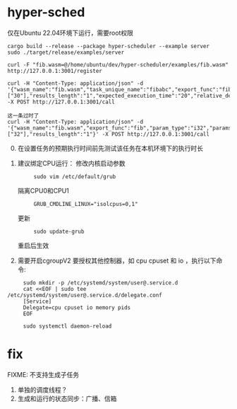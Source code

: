 # hyper-sched
仅在Ubuntu 22.04环境下运行，需要root权限
```
cargo build --release --package hyper-scheduler --example server 
sudo ./target/release/examples/server

curl -F "fib.wasm=@/home/ubuntu/dev/hyper-scheduler/examples/fib.wasm" http://127.0.0.1:3001/register

curl -H "Content-Type: application/json" -d '{"wasm_name":"fib.wasm","task_unique_name":"fibabc","export_func":"fib","param_type":"i32","params":["30"],"results_length":"1","expected_execution_time":"20","relative_deadline":"30"}' -X POST http://127.0.0.1:3001/call

这一条过时了
curl -H "Content-Type: application/json" -d '{"wasm_name":"fib.wasm","export_func":"fib","param_type":"i32","params":["32"],"results_length":"1"}' -X POST http://127.0.0.1:3001/call

```
0. 在设置任务的预期执行时间前先测试该任务在本机环境下的执行时长

1. 建议绑定CPU运行：
   修改内核启动参数
   ```
        sudo vim /etc/default/grub
   ```
   隔离CPU0和CPU1
   ```
        GRUB_CMDLINE_LINUX="isolcpus=0,1"
   ```
   更新
   ```
        sudo update-grub
   ```
   重启后生效

3. 需要开启cgroupV2
   要授权其他控制器，如 cpu cpuset 和 io ，执行以下命令:
```
     sudo mkdir -p /etc/systemd/system/user@.service.d
     cat <<EOF | sudo tee /etc/systemd/system/user@.service.d/delegate.conf
     [Service]
     Delegate=cpu cpuset io memory pids
     EOF

     sudo systemctl daemon-reload
```

# fix
FIXME: 不支持生成子任务


1. 单独的调度线程？
2. 生成和运行的状态同步：广播、信箱

